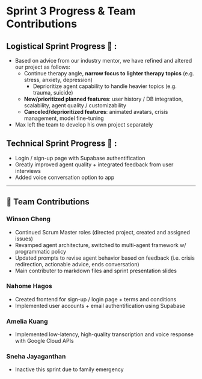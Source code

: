 # Sprint 3 Progress & Team Contributions

## Logistical Sprint Progress 💼 :
- Based on advice from our industry mentor, we have refined and altered our project as follows:
  - Continue therapy angle, **narrow focus to lighter therapy topics** (e.g. stress, anxiety, depression)
    - Deprioritize agent capability to handle heavier topics (e.g. trauma, suicide)
  - **New/prioritized planned features**: user history / DB integration, scalability, agent quality / customizability
  - **Canceled/deprioritized features**: animated avatars, crisis management, model fine-tuning
- Max left the team to develop his own project separately

## Technical Sprint Progress 🚀 :
- Login / sign-up page with Supabase authentification
- Greatly improved agent quality + integrated feedback from user interviews
- Added voice conversation option to app
---

## 👥 Team Contributions

### Winson Cheng
- Continued Scrum Master roles (directed project, created and assigned issues)
- Revamped agent architecture, switched to multi-agent framework w/ programmatic policy
- Updated prompts to revise agent behavior based on feedback (i.e. crisis redirection, actionable advice, ends conversation)
- Main contributer to markdown files and sprint presentation slides

### Nahome Hagos
- Created frontend for sign-up / login page + terms and conditions
- Implemented user accounts + email authentification using Supabase

### Amelia Kuang
- Implemented low-latency, high-quality transcription and voice response with Google Cloud APIs

 ### Sneha Jayaganthan
- Inactive this sprint due to family emergency

